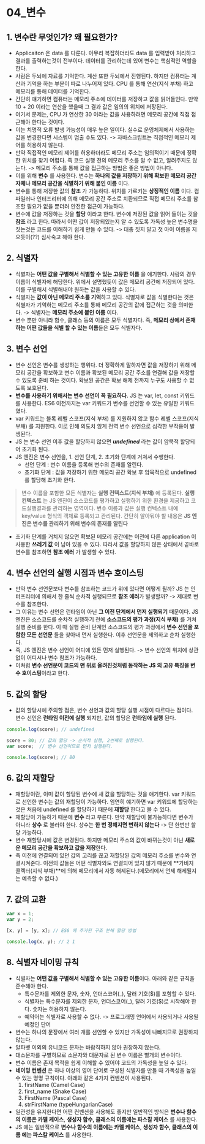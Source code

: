 # 04_변수

## 1. 변수란 무엇인가? 왜 필요한가?
- Applicaiton 은 data 를 다룬다. 아무리 복잡하더라도 data 를 입력받아 처리하고 결과를 출력하는것이 전부이다. 데이터를 관리하는데 있어 변수는 핵심적인 역할을 한다.
- 사람은 두뇌에 자료를 기억한다. 계산 또한 두뇌에서 진행된다. 하지만 컴퓨터는 계산과 기억을 하는 부분이 따로 나누어져 있다. CPU 를 통해 연산(지식 부채) 하고 메모리를 통해 데이터를 기억한다.
- 간단히 얘기하면 컴퓨터는 메모리 주소에 데이터를 저장하고 값을 읽어들인다. 만약 10 + 20 이라는 연산을 했을때 그 결과 값은 임의의 위치에 저장된다.
- 여기서 문제는, CPU 가 연산한 30 이라는 값을 사용하려면 메모리 공간에 직접 접근해야 한다는 것이다.
- 이는 치명적 오류 발생 가능성이 매우 높은 일이다. 실수로 운영체제에서 사용하는 값을 변경한다면 시스템이 멈출 수도 있다. -> 자바스크립트는 직접적인 메모리 제어를 허용하지 않는다.
- 만약 직접적인 메모리 제어를 허용하더라도 메모리 주소는 임의적이기 때문에 정확한 위치를 찾기 어렵다. 즉 코드 실행 전의 메모리 주소를 알 수 없고, 알려주지도 않는다. -> 메모리 주소를 통해 값을 접근하는 방법은 좋은 방법이 아니다.
- 이를 위해 **변수** 를 사용한다. 변수는 **하나의 값을 저장하기 위해 확보한 메모리 공간 자체나 메모리 공간을 식별하기 위해 붙인 이름** 이다.
- 변수를 통해 저장한 값의 **참조** 가 가능하다. 위치를 가르키는 **상징적인 이름** 이다. 컴파일러나 인터프리터에 의해 메모리 공간 주소로 치환되므로 직접 메모리 주소를 참조할 필요가 없을 뿐더러 안전한 접근이 가능하다.
- 변수에 값을 저장하는 것을 **할당** 이라고 한다. 변수에 저장된 값을 읽어 들이는 것을 **참조** 라고 한다. 따라서 어떤 값이 저장되있는지 알 수 있도록 가독성 높은 변수명을 짓는것은 코드를 이해하기 쉽게 만들 수 있다. -> 대충 짓지 말고 첫 아이 이름을 지으듯이(??) 심사숙고 해야 한다.

## 2. 식별자
- 식별자는 **어떤 값을 구별해서 식별할 수 있는 고유한 이름** 을 얘기한다. 사람의 경우 이름이 식별자에 해당한다. 위에서 설명했듯이 값은 메모리 공간에 저장되어 있다. 이를 구별해서 식별해내야 원하는 값을 사용할 수 있다. 
- 식별자는 **값이 아닌 메모리 주소를 기억**하고 있다. 식별자로 값을 식별한다는 것은 식별자가 기억하는 메모리 주소를 통해 메모리 공간의 값에 접근하는 것을 의미한다. -> 식별자는 **메모리 주소에 붙인 이름** 이다.
- 변수 뿐만 아니라 함수, 클래스 등의 이름은 모두 식별자다. 즉, **메모리 상에서 존재하는 어떤 값들을 식별 할 수 있는 이름**들은 모두 식별자다.

## 3. 변수 선언
- 변수 선언은 변수를 생성하는 행위다. 더 정확하게 말하자면 값을 저장하기 위해 메모리 공간을 확보하고 변수 이름과 확보된 메모리 공간 주소를 연결해 값을 저장할 수 있도록 준비 하는 것이다. 확보된 공간은 확보 해제 전까지 누구도 사용할 수 없도록 보호된다.
- **변수를 사용하기 위해서는 변수 선언이 꼭 필요하다.**  JS 는 var, let, const 키워드를 사용한다. ES6 이전까지는 var 키워드가 변수를 선언할 수 있는 유일한 키워드였다.
- var 키워드는 블록 레벨 스코프(지식 부채) 를 지원하지 않고 함수 레벨 스코프(지식 부채) 를 지원한다. 이로 인해 의도치 않게 전역 변수 선언으로 심각한 부작용이 발생된다. 
- JS 는 변수 선언 이후 값을 할당하지 않으면 ***undefined*** 라는 값이 암묵적 할당되어 초기화 된다.
- JS 엔진은 변수 선언을, 1. 선언 단계, 2. 초기화 단계에 거쳐서 수행한다.
    - 선언 단계 : 변수 이름을 등록해 변수의 존재를 알린다.
    - 초기화 단계 : 값을 저장하기 위한 메모리 공간 확보 후 암묵적으로 undefined 를 할당해 초기화 한다.
> 변수 이름을 포함한 모든 식별자는 **실행 컨텍스트(지식 부채)** 에 등록된다. **실행 컨텍스트** 는 JS 엔진이 소스코드를 평가하고 실행하기 위한 환경을 제공하고 코드실행결과를 관리하는 영역이다. 변수 이름과 값은 실행 컨텍스트 내에 key/value 형식의 객체로 등록되고 관리된다. 간단히 알아둬야 할 내용은 **JS 엔진은 변수를 관리하기 위해 변수의 존재를 알린다**

- 초기화 단계를 거치지 않으면 확보된 메모리 공간에는 이전에 다른 application 이 사용한 **쓰레기 값** 이 남아 있을 수 있다. 따라서 값을 할당하지 않은 상태에서 곧바로 변수를 참조하면 **참조 에러** 가 발생할 수 있다.

## 4. 변수 선언의 실행 시점과 변수 호이스팅
- 만약 변수 선언문보다 변수를 참조하는 코드가 위에 있다면 어떻게 될까? JS 는 인터프리터에 의해서 한 줄씩 순차적 실행되므로 **참조 에러**가 발생할까? -> 제대로 변수를 참조한다.
- 그 이유는 변수 선언은 런타임이 아닌 **그 이전 단계에서 먼저 실행되기** 때문이다. JS 엔진은 소스코드를 순차적 실행하기 전에 **소스코드의 평가 과정(지식 부채)** 를 거쳐 실행 준비를 한다. 이 때 실행 준비 단계인 소스코드의 평가 과정에서 **변수 선언을 포함한 모든 선언문** 들을 찾아내 먼저 실행한다. 이후 선언문을 제외하고 순차 실행한다.
- 즉, JS 엔진은 변수 선언이 어디에 있든 먼저 실행된다. -> 변수 선언의 위치에 상관없이 어디서나 변수 참조가 가능하다.
- 이처럼 **변수 선언문이 코드의 맨 위로 올려진것처럼 동작하는 JS 의 고유 특징을 변수 호이스팅**이라고 한다.

## 5. 값의 할당
- 값의 할당시에 주의할 점은, 변수 선언과 값의 할당 실행 시점이 다르다는 점이다. 변수 선언은 **런타임 이전에 실행** 되지만, 값의 할당은 **런타임에 실행** 된다.
```javascript
console.log(score); // undefined

score = 80; // 값의 할당 -> 순차적 실행, 2번째로 실행된다.
var score;  // 변수 선언이므로 먼저 실행된다.

console.log(score); // 80
```

## 6. 값의 재할당
- 재할당이란, 이미 값이 할당된 변수에 새 값을 할당하는 것을 얘기한다. var 키워드로 선언한 변수는 값의 재할당이 가능하다. 엄연히 얘기하면 var 키워드에 할당하는 것은 처음에 undefined 를 할당하기 때문에 **재할당** 한다고 볼 수 있다.
- 재할당이 가능하기 때문에 **변수** 라고 부른다. 만약 재할당이 불가능하다면 변수가 아니라 **상수** 로 불러야 한다. 상수는 **한 번 정해지면 변하지 않는다** -> 단 한번만 할당 가능하다.
- 변수 재할당시에 값은 변경된다. 하지만 메모리 주소의 값이 바뀌는것이 아닌 **새로운 메모리 공간을 확보하고 값을 저장**한다.
- 즉 이전에 연결되어 있던 값의 고리를 끊고 재할당된 값의 메모리 주소를 변수와 연결시켜준다. 이전의 값들은 어떤 식별자와도 연결되어 있지 않기 때문에 **가비지 콜렉터(지식 부채)**에 의해 메모리에서 자동 해제된다.(메모리에서 언제 해제될지는 예측할 수 없다.)

## 7. 값의 교환
```javascript
var x = 1;
var y = 2;

[x, y] = [y, x]; // ES6 에 추가된 구조 분해 할당 방법

console.log(x, y); // 2 1
```
## 8. 식별자 네이밍 규칙
- 식별자는 **어떤 값을 구별해서 식별할 수 있는 고유한 이름**이다. 아래와 같은 규칙을 준수해야 한다.
    - 특수문자를 제외한 문자, 숫자, 언더스코어(_), 달러 기호($)를 포함할 수 있다.
    - 식별자는 특수문자를 제외한 문자, 언더스코어(_), 달러 기호($)로 시작해야 한다. 숫자는 허용하지 않는다.
    - 예약어는 식별자로 사용할 수 없다. -> 프로그래밍 언어에서 사용되거나 사용될 예정인 단어
- 변수는 하나의 문장에서 여러 개를 선언할 수 있지만 가독성이 나빠지므로 권장하지 않는다.
- 알파벳 이외의 유니코드 문자는 바람직하지 않아 권장하지 않는다.
- 대소문자를 구별하므로 소문자와 대문자로 된 변수 이름은 별개의 변수이다.
- 변수 이름은 존재 목적을 쉽게 이해할 수 있어야 코드의 가독성을 높일 수 있다.
- **네이밍 컨벤션** 은 하나 이상의 영어 단어로 구성된 식별자를 만들 때 가독성을 높일 수 있는 명명 규칙이다. 아래와 같은 4가지 컨벤션이 사용된다.
    1. firstName (Camel Case)
    2. first_name (Snake Case)
    3. FirstName (Pascal Case)
    4. strFirstName (typeHungarianCase)
- 일관성을 유지한다면 어떤 컨벤션을 사용해도 좋지만 일반적인 방식은 **변수나 함수의 이름은 카멜 케이스**, **생성자 함수, 클래스의 이름에는 파스칼 케이스** 를 사용한다.
- JS 에는 일반적으로 **변수나 함수의 이름에는 카멜 케이스**, **생성자 함수, 클래스의 이름 에는 파스칼 케이스** 를 사용한다.


